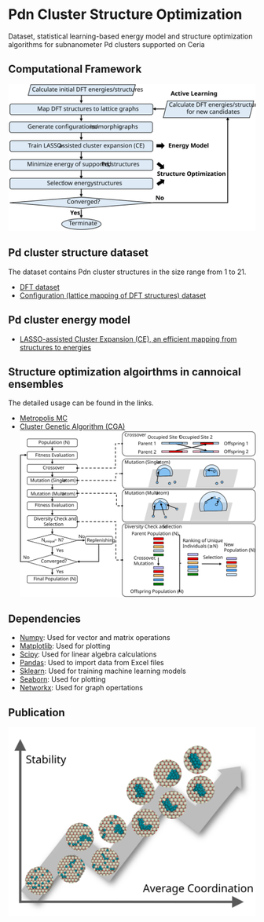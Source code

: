 # Pdn Cluster Structure Optimization
Dataset, statistical learning-based energy model and structure optimization algorithms for subnanometer Pd clusters supported on Ceria

## Computational Framework 
![framework](docs/framework.svg)

## Pd cluster structure dataset 
The dataset contains Pdn cluster structures in the size range from 1 to 21.
- [DFT dataset](/dataset/DFT_structures)
- [Configuration (lattice mapping of DFT structures) dataset](/dataset/configurations)

## Pd cluster energy model 
- [LASSO-assisted Cluster Expansion (CE), an efficient mapping from structures to energies](/lasso-assisted-CE)

## Structure optimization algoirthms in cannoical ensembles 
The detailed usage can be found in the links.
- [Metropolis MC](/structure-optimization/metropolis-MC)
- [Cluster Genetic Algorithm (CGA)](/structure-optimization/CGA)
![Operators](/structure-optimization/CGA/CGA_operators.svg)

## Dependencies 
- [Numpy](https://numpy.org/): Used for vector and matrix operations
- [Matplotlib](https://matplotlib.org/): Used for plotting
- [Scipy](https://www.scipy.org/): Used for linear algebra calculations
- [Pandas](https://pandas.pydata.org/): Used to import data from Excel files
- [Sklearn](https://scikit-learn.org/stable/): Used for training machine learning models
- [Seaborn](https://seaborn.pydata.org/): Used for plotting
- [Networkx](https://networkx.github.io/): Used for graph opertations


## Publication
![toc](docs/toc.svg)